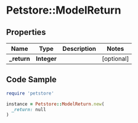 # Petstore::ModelReturn

## Properties

| Name | Type | Description | Notes |
| ---- | ---- | ----------- | ----- |
| **_return** | **Integer** |  | [optional] |

## Code Sample

```ruby
require 'petstore'

instance = Petstore::ModelReturn.new(
  _return: null
)
```

